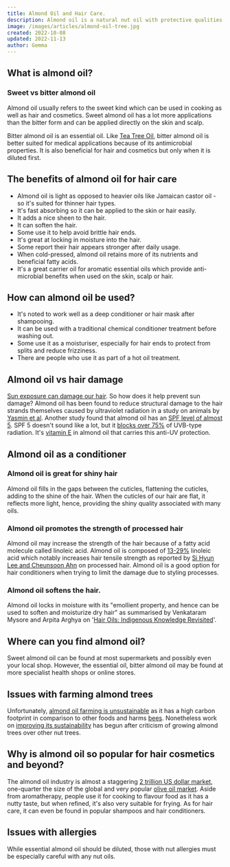 ```yaml
---
title: Almond Oil and Hair Care.
description: Almond oil is a natural nut oil with protective qualities for the hair and skin.
image: /images/articles/almond-oil-tree.jpg
created: 2022-10-08
updated: 2022-11-13
author: Gemma
---
```


## What is almond oil?

### Sweet vs bitter almond oil

Almond oil usually refers to the sweet kind which can be used in cooking as well as hair and cosmetics. Sweet almond oil has a lot more applications than the bitter form and can be applied directly on the skin and scalp.

Bitter almond oil is an essential oil. Like [Tea Tree Oil](/guides/tea-tree-oil-hair-care), bitter almond oil is better suited for medical applications because of its antimicrobial properties. It is also beneficial for hair and cosmetics but only when it is diluted first.

## The benefits of almond oil for hair care

- Almond oil is light as opposed to heavier oils like Jamaican castor oil - so it's suited for thinner hair types.
- It's fast absorbing so it can be applied to the skin or hair easily.
- It adds a nice sheen to the hair.
- It can soften the hair.
- Some use it to help avoid brittle hair ends.
- It's great at locking in moisture into the hair.
- Some report their hair appears stronger after daily usage.
- When cold-pressed, almond oil retains more of its nutrients and beneficial fatty acids.
- It's a great carrier oil for aromatic essential oils which provide anti-microbial benefits when used on the skin, scalp or hair.

## How can almond oil be used?

- It's noted to work well as a deep conditioner or hair mask after shampooing.
- It can be used with a traditional chemical conditioner treatment before washing out.
- Some use it as a moisturiser, especially for hair ends to protect from splits and reduce frizziness.
- There are people who use it as part of a hot oil treatment.

## Almond oil vs hair damage

[Sun exposure can damage our hair](/guides/hair-damage/#hair-and-uv-damage). So how does it help prevent sun damage? Almond oil has been found to reduce structural damage to the hair strands themselves caused by ultraviolet radiation in a study on animals by [Yasmin et al](https://pubmed.ncbi.nlm.nih.gov/17348990/). Another study found that almond oil has an [SPF level of almost 5](https://www.ncbi.nlm.nih.gov/pmc/articles/PMC3140123/). SPF 5 doesn't sound like a lot, but it [blocks over 75%](https://drbaileyskincare.com/blogs/blog/how-high-of-an-spf-does-your-sunscreen-need-to-have) of UVB-type radiation. It's [vitamin E](https://pubmed.ncbi.nlm.nih.gov/11139138) in almond oil that carries this anti-UV protection.

## Almond oil as a conditioner

### Almond oil is great for shiny hair

Almond oil fills in the gaps between the cuticles, flattening the cuticles, adding to the shine of the hair. When the cuticles of our hair are flat, it reflects more light, hence, providing the shiny quality associated with many oils.

### Almond oil promotes the strength of processed hair

Almond oil may increase the strength of the hair because of a fatty acid molecule called linoleic acid. Almond oil is composed of [13-29%](https://www.ncbi.nlm.nih.gov/pmc/articles/PMC7520497) linoleic acid which notably increases hair tensile strength as reported by [Si Hyun Lee and Cheunsoon Ahn](https://fashionandtextiles.springeropen.com/articles/10.1186/s40691-021-00282-5) on processed hair. Almond oil is a good option for hair conditioners when trying to limit the damage due to styling processes.

### Almond oil softens the hair.

Almond oil locks in moisture with its "emollient property, and hence can be used to soften and moisturize dry hair" as summarised by Venkataram Mysore and Arpita Arghya on '[Hair Oils: Indigenous Knowledge Revisited](https://www.ncbi.nlm.nih.gov/pmc/articles/PMC9231528/
)'.

## Where can you find almond oil?

Sweet almond oil can be found at most supermarkets and possibly even your local shop. However, the essential oil, bitter almond oil may be found at more specialist health shops or online stores.

## Issues with farming almond trees

Unfortunately, [almond oil farming is unsustainable](https://www.healabel.com/almond-oil-side-effects) as it has a high carbon footprint in comparison to other foods and harms [bees](https://www.theguardian.com/environment/2020/jan/28/what-plant-milk-should-i-drink-almond-killing-bees-aoe). Nonetheless work on [improving its sustainability](https://citizensustainable.com/almonds-environment/) has begun after criticism of growing almond trees over other nut trees.

## Why is almond oil so popular for hair cosmetics and beyond?

The almond oil industry is almost a staggering [2 trillion US dollar market](https://www.marketdataforecast.com/market-reports/almond-oil-market), one-quarter the size of the global and very popular [olive oil market](https://www.marketdataforecast.com/market-reports/olive-oil-market). Aside from aromatherapy, people use it for cooking to flavour food as it has a nutty taste, but when refined, it's also very suitable for frying. As for hair care, it can even be found in popular shampoos and hair conditioners.

## Issues with allergies

While essential almond oil should be diluted, those with nut allergies must be especially careful with any nut oils.